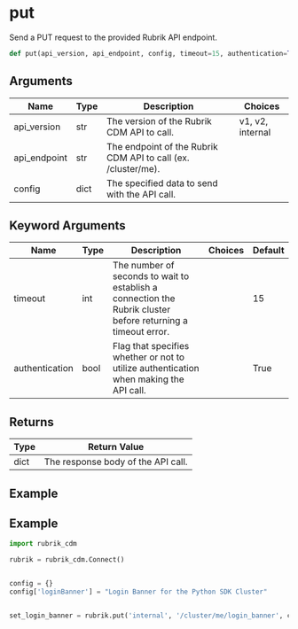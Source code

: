 # put

Send a PUT request to the provided Rubrik API endpoint.
```py
def put(api_version, api_endpoint, config, timeout=15, authentication=True)
```

## Arguments
| Name         | Type | Description                                                   | Choices          |
|--------------|------|---------------------------------------------------------------|------------------|
| api_version  | str  | The version of the Rubrik CDM API to call.                    | v1, v2, internal |
| api_endpoint | str  | The endpoint of the Rubrik CDM API to call (ex. /cluster/me). |                  |
| config       | dict | The specified data to send with the API call.                 |                  |
## Keyword Arguments
| Name           | Type | Description                                                                                                  | Choices | Default |
|----------------|------|--------------------------------------------------------------------------------------------------------------|---------|---------|
| timeout        | int  | The number of seconds to wait to establish a connection the Rubrik cluster before returning a timeout error. |         | 15      |
| authentication | bool | Flag that specifies whether or not to utilize authentication when making the API call.                       |         | True    |

## Returns
| Type | Return Value                       |
|------|------------------------------------|
| dict | The response body of the API call. |
## Example
## Example
```py
import rubrik_cdm

rubrik = rubrik_cdm.Connect()


config = {}
config['loginBanner'] = "Login Banner for the Python SDK Cluster"


set_login_banner = rubrik.put('internal', '/cluster/me/login_banner', config)
```




